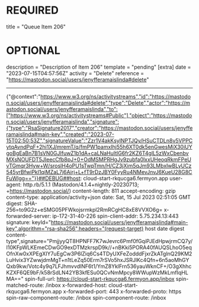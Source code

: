 
# REQUIRED
title = "Queue Item 206"
# OPTIONAL
description = "Description of Item 206"
template = "pending"
[extra]
date = "2023-07-15T04:57:56Z"
activity = "Delete"
reference = "https://mastodon.social/users/jenyfferamaislinda#delete"

---
{"@context":"https://www.w3.org/ns/activitystreams","id":"https://mastodon.social/users/jenyfferamaislinda#delete","type":"Delete","actor":"https://mastodon.social/users/jenyfferamaislinda","to":["https://www.w3.org/ns/activitystreams#Public"],"object":"https://mastodon.social/users/jenyfferamaislinda","signature":{"type":"RsaSignature2017","creator":"https://mastodon.social/users/jenyfferamaislinda#main-key","created":"2023-07-15T02:50:53Z","signatureValue":"Zzr1V4akKsylNPTJQy/HSuCTDLn8v5VPPCytqAvndPqF+2hi1XJ/mremT/q/fmPW1pamxIhj55h6XT0dk5enGwesMiX30iUYgoBgEaBn7B1sVN0GJIfuwZ1b1dA+caLNaHuItlG6fr2KZ6T4glL5zWxCbenbvMXsNOUFDT5JIeecCfb8pJ+0+OdMSMPRHgJv9zubfa0lxxUHeoqRkmFPeUvTGmqr3Hyw+W/sroslH4oPU1sTwpTmn/H/CZ3jXim5qJm93LMbxIwBLyUCz545yrBfwiPkl1qiMZaL7j6Airj+L+fT9rDzJBY0FyyRu4NMevJnvJ6KueU28G8CFuWlgg=="}}##DEBUG##host: cloud-start-rkqucga6.fermyon.app
user-agent: http.rb/5.1.1 (Mastodon/4.1.4+nightly-20230713; +https://mastodon.social/)
content-length: 811
accept-encoding: gzip
content-type: application/activity+json
date: Sat, 15 Jul 2023 02:51:05 GMT
digest: SHA-256=to9G2z+eSMG05PFWkojsrmkpl2RmRCgHC8xE8VVXO6g=
x-forwarded-server: ip-172-31-40-226
spin-client-addr: 5.75.234.13:443
signature: keyId="https://mastodon.social/users/jenyfferamaislinda#main-key",algorithm="rsa-sha256",headers="(request-target) host date digest content-type",signature="PmjjyyQT8HPNFF7K7wJevrc6Pmf0fGqiPJEdHpwjrmCQ7y/I10KFpWLKEmeCDwGO9exDTMzkrspD9k//+nBKki5PORA40fAUQSLhoO5eqOfnXw0xXPEgXIY7uEgCw3P6lZiq6Cs4TDyUXFeZodddFjxrZkATglnQ29KM2LuHvix3YZwwjdmMgT+n1tLeZq50Erm7rSVo5hxJSRJlKc4Qfn+6n5aoMhGYQxb9kw/Votc4y9q7LFJhmvvdlNF6t1/YmZ8YklFrn536yauWknCF+/O3gXhhcKZXF6QE9bF/k58rSdLN42YB3kfESu0QCvNmMpcy8WWupWzMkLmfIqHLMA=="
spin-full-url: https://cloud-start-rkqucga6.fermyon.app/inbox
spin-matched-route: /inbox
x-forwarded-host: cloud-start-rkqucga6.fermyon.app
x-forwarded-port: 443
x-forwarded-proto: https
spin-raw-component-route: /inbox
spin-component-route: /inbox

